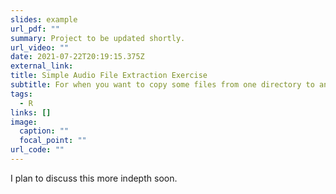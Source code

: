 ```yaml
---
slides: example
url_pdf: ""
summary: Project to be updated shortly.
url_video: ""
date: 2021-07-22T20:19:15.375Z
external_link: 
title: Simple Audio File Extraction Exercise
subtitle: For when you want to copy some files from one directory to another
tags:
  - R
links: []
image:
  caption: ""
  focal_point: ""
url_code: ""
---
```

I plan to discuss this more indepth soon.
